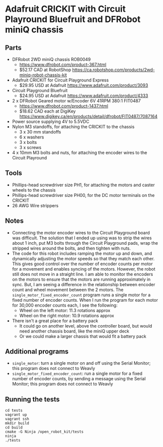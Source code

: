 # Adafruit CRICKIT with Circuit Playround Bluefruit and DFRobot miniQ chassis

## Parts

- DFRobot 2WD miniQ chassis ROB0049
  - <https://www.dfrobot.com/product-367.html>
  - $52.17 CAD at RobotShop <https://ca.robotshop.com/products/2wd-miniq-robot-chassis-kit>
- Adafruit CRICKIT for Circuit Playground Express
  - $29.95 USD at Adafruit <https://www.adafruit.com/product/3093>
- Circuit Playground Bluefruit
  - $24.95 USD at Adafruit <https://www.adafruit.com/product/4333>
- 2 x DFRobot Geared motor w/Encoder 6V 41RPM 380:1 FIT0487
  - <https://www.dfrobot.com/product-1437.html>
  - $18.62 CAD each at DigiKey <https://www.digikey.ca/en/products/detail/dfrobot/FIT0487/7087164>
- Power source supplying 4V to 5.5VDC
- Nylon M3 standoffs, for attaching the CRICKIT to the chassis
  - 3 x 30 mm standoffs
  - 6 x washers
  - 3 x bolts
  - 3 x screws
- 4 x 10mm M3 bolts and nuts, for attaching the encoder wires to the Circuit Playround

## Tools

- Phillips-head screwdriver size PH1, for attaching the motors and caster
  wheels to the chassis
- Phillips-head screwdriver size PH00, for the DC motor terminals on the
  CRICKIT
- 26 AWG Wire strippers

## Notes

- Connecting the motor encoder wires to the Circuit Playground board was
  difficult. The solution that I ended up using was to strip the wires
  about 1 inch, put M3 bolts through the Circuit Playground pads, wrap the
  stripped wires around the bolts, and then tighten with nuts.
- The code for this robot includes ramping the motor up and down, and
  dynamically adjusting the motor speeds so that they match each other.
  This gives good control over the number of encoder counts per motor for a
  movement and enables syncing of the motors. However, the robot still does
  not move in a straight line. I am able to monitor the encoders on the
  motors to ensure that the motors are running approximately in sync. But,
  I am seeing a difference in the relationship between encoder count and
  wheel movement between the 2 motors. The `single_motor_fixed_encoder_count`
  program runs a single motor for a fixed number of encoder counts. When I
  run the program for each motor for 30,000 encoder counts each, I see the
  following:
  - Wheel on the left motor: 11.3 rotations approx
  - Wheel on the right motor: 10.9 rotations approx
- There isn't a great place for a battery pack
  - It could go on another level, above the controller board, but would
    need another chassis board, like the miniQ upper deck
  - Or we could make a larger chassis that would fit a battery pack

## Additional programs

- `single_motor`: turn a single motor on and off using the Serial Monitor;
  this program does not connect to Weavly
- `single_motor_fixed_encoder_count`: run a single motor for a fixed number
  of encoder counts, by sending a message using the Serial Monitor; this
  program does not connect to Weavly

## Running the tests

```text
cd tests
vagrant up
vagrant ssh
mkdir build
cd build
cmake -G Ninja /open_robot_kit/tests
ninja
./tests
```
